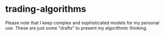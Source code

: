 # trading-algorithms
Please note that I keep complex and sophisticated models for my personal use. These are just some "drafts" to present my algorithmic thinking.

